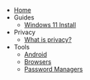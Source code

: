 <!-- TODO: Complete with your own sidebar structure and enable sidebar in index.html - or delete this file. -->

- [Home](/)
- Guides
  * [Windows 11 Install](/content/guides/win11tutorial.md)
- Privacy
  * [What is privacy?](/content/privacy/whatisprivacy.md)
- Tools
  * [Android](/content/tools/android.md)
  * [Browsers](/content/tools/browsers.md)
  * [Password Managers](/content/tools/password-managers.md)
